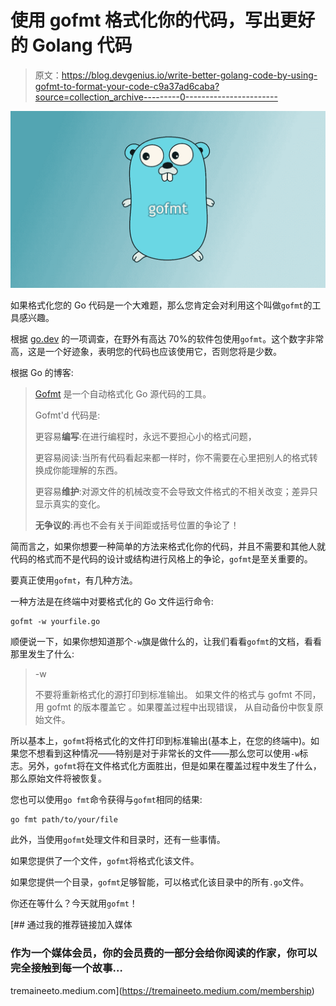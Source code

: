 # 使用 gofmt 格式化你的代码，写出更好的 Golang 代码

> 原文：<https://blog.devgenius.io/write-better-golang-code-by-using-gofmt-to-format-your-code-c9a37ad6caba?source=collection_archive---------0----------------------->

![](img/9b539e207e219f52f9ceead88b216a6b.png)

如果格式化您的 Go 代码是一个大难题，那么您肯定会对利用这个叫做`gofmt`的工具感兴趣。

根据 [go.dev](https://go.dev/blog/gofmt) 的一项调查，在野外有高达 70%的软件包使用`gofmt`。这个数字非常高，这是一个好迹象，表明您的代码也应该使用它，否则您将是少数。

根据 Go 的博客:

> [Gofmt](https://golang.org/cmd/gofmt/) 是一个自动格式化 Go 源代码的工具。
> 
> Gofmt'd 代码是:
> 
> 更容易**编写**:在进行编程时，永远不要担心小的格式问题，
> 
> 更容易阅读:当所有代码看起来都一样时，你不需要在心里把别人的格式转换成你能理解的东西。
> 
> 更容易**维护**:对源文件的机械改变不会导致文件格式的不相关改变；差异只显示真实的变化。
> 
> **无争议的**:再也不会有关于间距或括号位置的争论了！

简而言之，如果你想要一种简单的方法来格式化你的代码，并且不需要和其他人就代码的格式而不是代码的设计或结构进行风格上的争论，`gofmt`是至关重要的。

要真正使用`gofmt`，有几种方法。

一种方法是在终端中对要格式化的 Go 文件运行命令:

```
gofmt -w yourfile.go
```

顺便说一下，如果你想知道那个`-w`旗是做什么的，让我们看看`gofmt`的文档，看看那里发生了什么:

> -w
> 
> 不要将重新格式化的源打印到标准输出。
> 如果文件的格式与 gofmt 不同，用 gofmt 的版本覆盖它
> 。如果覆盖过程中出现错误，
> 从自动备份中恢复原始文件。

所以基本上，`gofmt`将格式化的文件打印到标准输出(基本上，在您的终端中)。如果您不想看到这种情况——特别是对于非常长的文件——那么您可以使用`-w`标志。另外，`gofmt`将在文件格式化方面胜出，但是如果在覆盖过程中发生了什么，那么原始文件将被恢复。

您也可以使用`go fmt`命令获得与`gofmt`相同的结果:

```
go fmt path/to/your/file
```

此外，当使用`gofmt`处理文件和目录时，还有一些事情。

如果您提供了一个文件，`gofmt`将格式化该文件。

如果您提供一个目录，`gofmt`足够智能，可以格式化该目录中的所有`.go`文件。

你还在等什么？今天就用`gofmt`！

[](https://tremaineeto.medium.com/membership) [## 通过我的推荐链接加入媒体

### 作为一个媒体会员，你的会员费的一部分会给你阅读的作家，你可以完全接触到每一个故事…

tremaineeto.medium.com](https://tremaineeto.medium.com/membership)